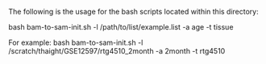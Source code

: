The following is the usage for the bash scripts located within this directory:

bash bam-to-sam-init.sh -l /path/to/list/example.list -a age -t tissue

For example: bash bam-to-sam-init.sh -l /scratch/thaight/GSE12597/rtg4510_2month -a 2month -t rtg4510
